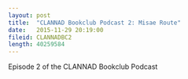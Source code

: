 ```yaml
---
layout: post
title:  "CLANNAD Bookclub Podcast 2: Misae Route"
date:   2015-11-29 20:19:00
fileid: CLANNADBC2
length: 40259584
---
```


Episode 2 of the CLANNAD Bookclub Podcast
